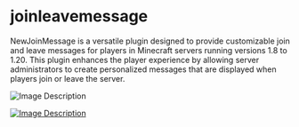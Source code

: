 # joinleavemessage
NewJoinMessage is a versatile plugin designed to provide customizable join and leave messages for players in Minecraft servers running versions 1.8 to 1.20. This plugin enhances the player experience by allowing server administrators to create personalized messages that are displayed when players join or leave the server.



![Image Description](https://media.discordapp.net/attachments/829132261256462377/1125653380212211742/Untitled-1.png?width=1139&height=2200&ex=66a285a7&is=66a13427&hm=a1f7e3663a8b252febf0650ae26f06b5a28bae76bb21ba64ae7083c02df42b4b&)









[![Image Description](https://media.discordapp.net/attachments/1212916214146531336/1260079205983719495/65ab2e7ea50ceda9008f571a2e3355a0aa359cf2.png?ex=668e03b5&is=668cb235&hm=a6b702dd0fe7a498afde7e72a6312228bd83b11dcdd955337c0ae56047916b78&=&format=webp&quality=lossless)](https://discord.gg/ByEvu8VGJ5)
